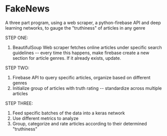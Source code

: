 # FakeNews
A three part program, using a web scraper, a python-firebase API and deep learning networks, to gauge the "truthiness" of articles in any genre

STEP ONE:

1. BeautifulSoup Web scraper fetches online articles under specific search guidelines -- every time this happens, make firebase create a new section for article genres. If it already exists, update.

STEP TWO:

1. Firebase API to query specific articles, organize based on different genres
2. Initialize group of articles with truth rating -- standardize across multiple articles

STEP THREE:

1. Feed specific batches of the data into a keras network
2. Use different metrics to analyze
3. Group, categorize and rate articles according to their determined "truthiness"
